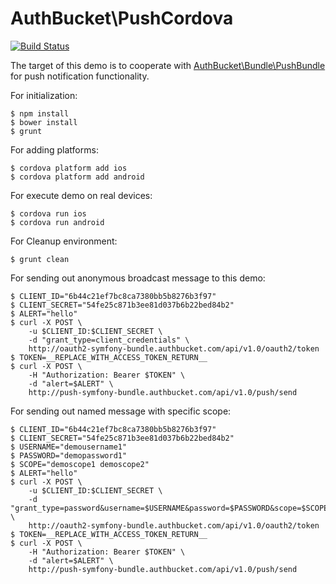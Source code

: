 AuthBucket\\PushCordova
=======================

[![Build
Status](https://travis-ci.org/authbucket/push-cordova.svg?branch=master)](https://travis-ci.org/authbucket/push-cordova)

The target of this demo is to cooperate with [AuthBucket\Bundle\PushBundle](http://push-symfony-bundle.authbucket.com/) for push notification functionality.

For initialization:

    $ npm install
    $ bower install
    $ grunt

For adding platforms:

    $ cordova platform add ios
    $ cordova platform add android

For execute demo on real devices:

    $ cordova run ios
    $ cordova run android

For Cleanup environment:

    $ grunt clean

For sending out anonymous broadcast message to this demo:

    $ CLIENT_ID="6b44c21ef7bc8ca7380bb5b8276b3f97"
    $ CLIENT_SECRET="54fe25c871b3ee81d037b6b22bed84b2"
    $ ALERT="hello"
    $ curl -X POST \
        -u $CLIENT_ID:$CLIENT_SECRET \
        -d "grant_type=client_credentials" \
        http://oauth2-symfony-bundle.authbucket.com/api/v1.0/oauth2/token 
    $ TOKEN=__REPLACE_WITH_ACCESS_TOKEN_RETURN__
    $ curl -X POST \
        -H "Authorization: Bearer $TOKEN" \
        -d "alert=$ALERT" \
        http://push-symfony-bundle.authbucket.com/api/v1.0/push/send

For sending out named message with specific scope:

    $ CLIENT_ID="6b44c21ef7bc8ca7380bb5b8276b3f97"
    $ CLIENT_SECRET="54fe25c871b3ee81d037b6b22bed84b2"
    $ USERNAME="demousername1"
    $ PASSWORD="demopassword1"
    $ SCOPE="demoscope1 demoscope2"
    $ ALERT="hello"
    $ curl -X POST \
        -u $CLIENT_ID:$CLIENT_SECRET \
        -d "grant_type=password&username=$USERNAME&password=$PASSWORD&scope=$SCOPE" \
        http://oauth2-symfony-bundle.authbucket.com/api/v1.0/oauth2/token
    $ TOKEN=__REPLACE_WITH_ACCESS_TOKEN_RETURN__
    $ curl -X POST \
        -H "Authorization: Bearer $TOKEN" \
        -d "alert=$ALERT" \
        http://push-symfony-bundle.authbucket.com/api/v1.0/push/send
